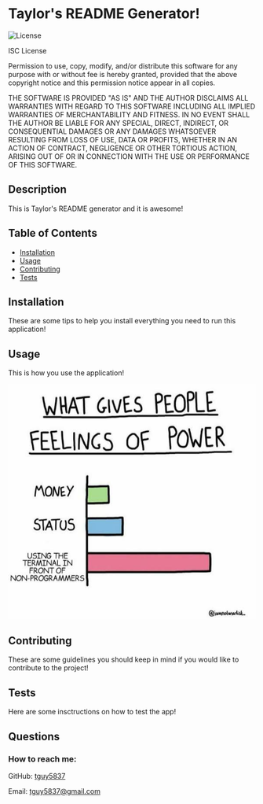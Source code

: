 # Taylor's README Generator!

![License](https://img.shields.io/badge/License-ISC-green)

ISC License

Permission to use, copy, modify, and/or distribute this software for any
purpose with or without fee is hereby granted, provided that the above
copyright notice and this permission notice appear in all copies.

THE SOFTWARE IS PROVIDED "AS IS" AND THE AUTHOR DISCLAIMS ALL WARRANTIES WITH
REGARD TO THIS SOFTWARE INCLUDING ALL IMPLIED WARRANTIES OF MERCHANTABILITY
AND FITNESS. IN NO EVENT SHALL THE AUTHOR BE LIABLE FOR ANY SPECIAL, DIRECT,
INDIRECT, OR CONSEQUENTIAL DAMAGES OR ANY DAMAGES WHATSOEVER RESULTING FROM
LOSS OF USE, DATA OR PROFITS, WHETHER IN AN ACTION OF CONTRACT, NEGLIGENCE OR
OTHER TORTIOUS ACTION, ARISING OUT OF OR IN CONNECTION WITH THE USE OR
PERFORMANCE OF THIS SOFTWARE.

## Description

This is Taylor's README generator and it is awesome!

## Table of Contents

- [Installation](#installation)
- [Usage](#usage)
- [Contributing](#contributing)
- [Tests](#tests)

## Installation

These are some tips to help you install everything you need to run this application!

## Usage

This is how you use the application!

![](../images/coding-meme.jpg)

## Contributing

These are some guidelines you should keep in mind if you would like to contribute to the project!

## Tests

Here are some insctructions on how to test the app!

## Questions

### How to reach me:

GitHub: [tguy5837](https://github.com/tguy5837)

Email: [tguy5837@gmail.com](mailto:tguy5837@gmail.com)
